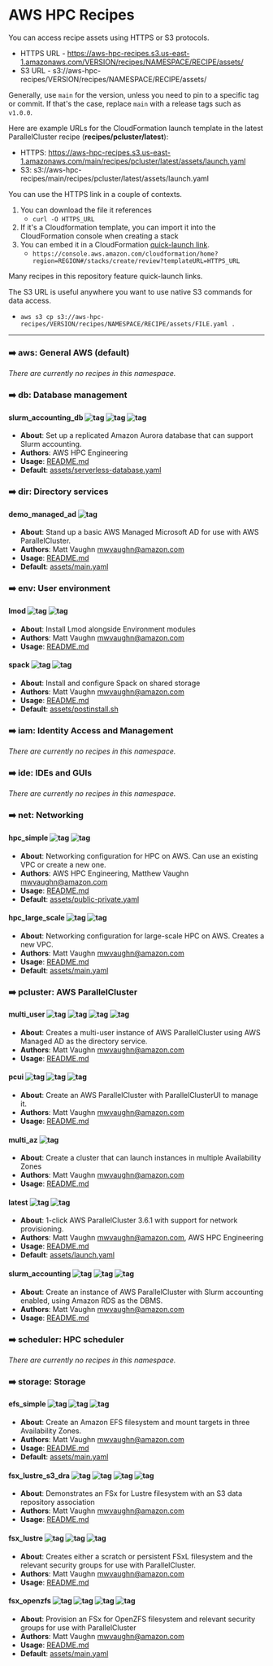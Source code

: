 # AWS HPC Recipes

You can access recipe assets using HTTPS or S3 protocols.
* HTTPS URL - https://aws-hpc-recipes.s3.us-east-1.amazonaws.com/VERSION/recipes/NAMESPACE/RECIPE/assets/
* S3 URL - s3://aws-hpc-recipes/VERSION/recipes/NAMESPACE/RECIPE/assets/

Generally, use `main` for the version, unless you need to pin to a specific tag or commit. If that's the case, replace `main` with a release tags such as `v1.0.0`. 

Here are example URLs for the CloudFormation launch template in the latest ParallelCluster recipe (**recipes/pcluster/latest**):
* HTTPS: https://aws-hpc-recipes.s3.us-east-1.amazonaws.com/main/recipes/pcluster/latest/assets/launch.yaml
* S3: s3://aws-hpc-recipes/main/recipes/pcluster/latest/assets/launch.yaml

You can use the HTTPS link in a couple of contexts.
1. You can download the file it references
    * `curl -O HTTPS_URL`
2. If it's a Cloudformation template, you can import it into the CloudFormation console when creating a stack
3. You can embed it in a CloudFormation [quick-launch link](https://docs.aws.amazon.com/AWSCloudFormation/latest/UserGuide/cfn-console-create-stacks-quick-create-links.html).
    * `https://console.aws.amazon.com/cloudformation/home?region=REGION#/stacks/create/review?templateURL=HTTPS_URL`

Many recipes in this repository feature quick-launch links. 

The S3 URL is useful anywhere you want to use native S3 commands for data access. 
* `aws s3 cp s3://aws-hpc-recipes/VERSION/recipes/NAMESPACE/RECIPE/assets/FILE.yaml .`

----

### :arrow_right: aws: General AWS (default)

*There are currently no recipes in this namespace.*
### :arrow_right: db: Database management

#### slurm_accounting_db ![tag](https://img.shields.io/badge/-core-%23146EB4) ![tag](https://img.shields.io/badge/-rds-%237DCEA0) ![tag](https://img.shields.io/badge/-parallelcluster-%23FF9900) 

* **About**: Set up a replicated Amazon Aurora database that can support Slurm accounting.
* **Authors**: AWS HPC Engineering
* **Usage**: [README.md](db/slurm_accounting_db/README.md)
* **Default**: [assets/serverless-database.yaml](https://aws-hpc-recipes.s3.us-east-1.amazonaws.com/main/recipes/db/slurm_accounting_db/assets/serverless-database.yaml)

### :arrow_right: dir: Directory services

#### demo_managed_ad ![tag](https://img.shields.io/badge/-experimental-%23D9534F) 

* **About**: Stand up a basic AWS Managed Microsoft AD for use with AWS ParallelCluster.
* **Authors**: Matt Vaughn <mwvaughn@amazon.com>
* **Usage**: [README.md](dir/demo_managed_ad/README.md)
* **Default**: [assets/main.yaml](https://aws-hpc-recipes.s3.us-east-1.amazonaws.com/main/recipes/dir/demo_managed_ad/assets/main.yaml)

### :arrow_right: env: User environment

#### lmod ![tag](https://img.shields.io/badge/-experimental-%23D9534F) ![tag](https://img.shields.io/badge/-community-%2317202A) 

* **About**: Install Lmod alongside Environment modules
* **Authors**: Matt Vaughn <mwvaughn@amazon.com>
* **Usage**: [README.md](env/lmod/README.md)

#### spack ![tag](https://img.shields.io/badge/-experimental-%23D9534F) ![tag](https://img.shields.io/badge/-community-%2317202A) 

* **About**: Install and configure Spack on shared storage
* **Authors**: Matt Vaughn <mwvaughn@amazon.com>
* **Usage**: [README.md](env/spack/README.md)
* **Default**: [assets/postinstall.sh](https://aws-hpc-recipes.s3.us-east-1.amazonaws.com/main/recipes/env/spack/assets/postinstall.sh)

### :arrow_right: iam: Identity Access and Management

*There are currently no recipes in this namespace.*
### :arrow_right: ide: IDEs and GUIs

*There are currently no recipes in this namespace.*
### :arrow_right: net: Networking

#### hpc_simple ![tag](https://img.shields.io/badge/-core-%23146EB4) ![tag](https://img.shields.io/badge/-vpc-%23AAB7B8) 

* **About**: Networking configuration for HPC on AWS. Can use an existing VPC or create a new one.
* **Authors**: AWS HPC Engineering, Matthew Vaughn <mwvaughn@amazon.com>
* **Usage**: [README.md](net/hpc_simple/README.md)
* **Default**: [assets/public-private.yaml](https://aws-hpc-recipes.s3.us-east-1.amazonaws.com/main/recipes/net/hpc_simple/assets/public-private.yaml)
#### hpc_large_scale ![tag](https://img.shields.io/badge/-core-%23146EB4) ![tag](https://img.shields.io/badge/-vpc-%23AAB7B8) 

* **About**: Networking configuration for large-scale HPC on AWS. Creates a new VPC.
* **Authors**: Matt Vaughn <mwvaughn@amazon.com>
* **Usage**: [README.md](net/hpc_large_scale/README.md)
* **Default**: [assets/main.yaml](https://aws-hpc-recipes.s3.us-east-1.amazonaws.com/main/recipes/net/hpc_large_scale/assets/main.yaml)

### :arrow_right: pcluster: AWS ParallelCluster

#### multi_user ![tag](https://img.shields.io/badge/-parallelcluster-%23FF9900) ![tag](https://img.shields.io/badge/-activedirectory-%23AAB7B8) ![tag](https://img.shields.io/badge/-secretsmanager-%237DCEA0) ![tag](https://img.shields.io/badge/-experimental-%23D9534F) 

* **About**: Creates a multi-user instance of AWS ParallelCluster using AWS Managed AD as the directory service.
* **Authors**: Matt Vaughn <mwvaughn@amazon.com>
* **Usage**: [README.md](pcluster/multi_user/README.md)

#### pcui ![tag](https://img.shields.io/badge/-parallelcluster-%23FF9900) ![tag](https://img.shields.io/badge/-cognito-%237DCEA0) ![tag](https://img.shields.io/badge/-lambda-%237DCEA0) 

* **About**: Create an AWS ParallelCluster with ParallelClusterUI to manage it.
* **Authors**: Matt Vaughn <mwvaughn@amazon.com>
* **Usage**: [README.md](pcluster/pcui/README.md)

#### multi_az ![tag](https://img.shields.io/badge/-parallelcluster-%23FF9900) 

* **About**: Create a cluster that can launch instances in multiple Availability Zones
* **Authors**: Matt Vaughn <mwvaughn@amazon.com>
* **Usage**: [README.md](pcluster/multi_az/README.md)

#### latest ![tag](https://img.shields.io/badge/-core-%23146EB4) ![tag](https://img.shields.io/badge/-parallelcluster-%23FF9900) 

* **About**: 1-click AWS ParallelCluster 3.6.1 with support for network provisioning.
* **Authors**: Matt Vaughn <mwvaughn@amazon.com>, AWS HPC Engineering
* **Usage**: [README.md](pcluster/latest/README.md)
* **Default**: [assets/launch.yaml](https://aws-hpc-recipes.s3.us-east-1.amazonaws.com/main/recipes/pcluster/latest/assets/launch.yaml)
#### slurm_accounting ![tag](https://img.shields.io/badge/-parallelcluster-%23FF9900) ![tag](https://img.shields.io/badge/-rds-%237DCEA0) ![tag](https://img.shields.io/badge/-core-%23146EB4) 

* **About**: Create an instance of AWS ParallelCluster with Slurm accounting enabled, using Amazon RDS as the DBMS.
* **Authors**: Matt Vaughn <mwvaughn@amazon.com>
* **Usage**: [README.md](pcluster/slurm_accounting/README.md)


### :arrow_right: scheduler: HPC scheduler

*There are currently no recipes in this namespace.*
### :arrow_right: storage: Storage

#### efs_simple ![tag](https://img.shields.io/badge/-core-%23146EB4) ![tag](https://img.shields.io/badge/-efs-%237DCEA0) ![tag](https://img.shields.io/badge/-nfs-%23AAB7B8) 

* **About**: Create an Amazon EFS filesystem and mount targets in three Availability Zones.
* **Authors**: Matt Vaughn <mwvaughn@amazon.com>
* **Usage**: [README.md](storage/efs_simple/README.md)
* **Default**: [assets/main.yaml](https://aws-hpc-recipes.s3.us-east-1.amazonaws.com/main/recipes/storage/efs_simple/assets/main.yaml)
#### fsx_lustre_s3_dra ![tag](https://img.shields.io/badge/-fsx-%237DCEA0) ![tag](https://img.shields.io/badge/-lustre-%23AAB7B8) ![tag](https://img.shields.io/badge/-s3-%237DCEA0) ![tag](https://img.shields.io/badge/-experimental-%23D9534F) 

* **About**: Demonstrates an FSx for Lustre filesystem with an S3 data repository association
* **Authors**: Matt Vaughn <mwvaughn@amazon.com>
* **Usage**: [README.md](storage/fsx_lustre_s3_dra/README.md)

#### fsx_lustre ![tag](https://img.shields.io/badge/-core-%23146EB4) ![tag](https://img.shields.io/badge/-fsx-%237DCEA0) ![tag](https://img.shields.io/badge/-lustre-%23AAB7B8) 

* **About**: Creates either a scratch or persistent FSxL filesystem and the relevant security groups for use with ParallelCluster.
* **Authors**: Matt Vaughn <mwvaughn@amazon.com>
* **Usage**: [README.md](storage/fsx_lustre/README.md)

#### fsx_openzfs ![tag](https://img.shields.io/badge/-experimental-%23D9534F) ![tag](https://img.shields.io/badge/-fsx-%237DCEA0) ![tag](https://img.shields.io/badge/-openzfs-%23AAB7B8) ![tag](https://img.shields.io/badge/-nfs-%23AAB7B8) 

* **About**: Provision an FSx for OpenZFS filesystem and relevant security groups for use with ParallelCluster
* **Authors**: Matt Vaughn <mwvaughn@amazon.com>
* **Usage**: [README.md](storage/fsx_openzfs/README.md)
* **Default**: [assets/main.yaml](https://aws-hpc-recipes.s3.us-east-1.amazonaws.com/main/recipes/storage/fsx_openzfs/assets/main.yaml)

